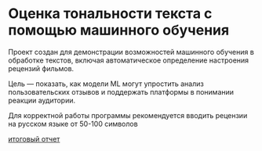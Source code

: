 # Оценка тональности текста с помощью машинного обучения
Проект создан для демонстрации возможностей машинного обучения в обработке текстов, включая автоматическое определение настроения рецензий фильмов. 

Цель — показать, как модели ML могут упростить анализ пользовательских отзывов и поддержать платформы в понимании реакции аудитории.

Для корректной работы программы рекомендуется вводить рецензии на русском языке от 50-100 символов

[итоговый отчет](rating-reviews-movie/rating-reviews-movie.ipynb)
